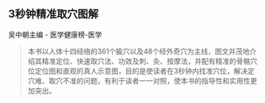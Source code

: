 ## 3秒钟精准取穴图解

吴中朝主编  -  医学健康榜-医学

> 本书以人体十四经络的361个腧穴以及48个经外奇穴为主线，图文并茂地介绍其精准定位、快速取穴法、功效及刺、灸、按摩法，并配有精准的骨骼穴位定位图和直观的真人示意图，目的是使读者在3秒钟内找准穴位，解决定穴难、取穴不准的问题，有利于读者一一对照，使本书的指导性和实用性更加突出。
